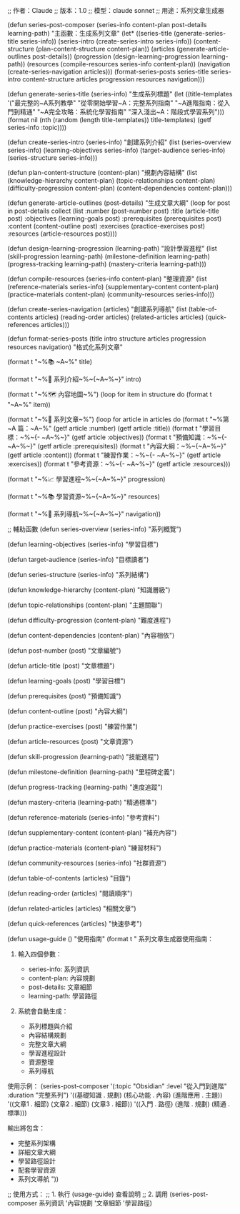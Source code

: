 ;; 作者：Claude
;; 版本：1.0
;; 模型：claude sonnet
;; 用途：系列文章生成器

(defun series-post-composer (series-info content-plan post-details learning-path)
  "主函數：生成系列文章"
  (let* ((series-title (generate-series-title series-info))
         (series-intro (create-series-intro series-info))
         (content-structure (plan-content-structure content-plan))
         (articles (generate-article-outlines post-details))
         (progression (design-learning-progression learning-path))
         (resources (compile-resources series-info content-plan))
         (navigation (create-series-navigation articles)))
    (format-series-posts series-title series-intro content-structure 
                        articles progression resources navigation)))

(defun generate-series-title (series-info)
  "生成系列標題"
  (let ((title-templates
         '("最完整的~A系列教學"
           "從零開始學習~A：完整系列指南"
           "~A進階指南：從入門到精通"
           "~A完全攻略：系統化學習指南"
           "深入淺出~A：階段式學習系列")))
    (format nil
            (nth (random (length title-templates)) title-templates)
            (getf series-info :topic))))

(defun create-series-intro (series-info)
  "創建系列介紹"
  (list
   (series-overview series-info)
   (learning-objectives series-info)
   (target-audience series-info)
   (series-structure series-info)))

(defun plan-content-structure (content-plan)
  "規劃內容結構"
  (list
   (knowledge-hierarchy content-plan)
   (topic-relationships content-plan)
   (difficulty-progression content-plan)
   (content-dependencies content-plan)))

(defun generate-article-outlines (post-details)
  "生成文章大綱"
  (loop for post in post-details
        collect
        (list
         :number (post-number post)
         :title (article-title post)
         :objectives (learning-goals post)
         :prerequisites (prerequisites post)
         :content (content-outline post)
         :exercises (practice-exercises post)
         :resources (article-resources post))))

(defun design-learning-progression (learning-path)
  "設計學習進程"
  (list
   (skill-progression learning-path)
   (milestone-definition learning-path)
   (progress-tracking learning-path)
   (mastery-criteria learning-path)))

(defun compile-resources (series-info content-plan)
  "整理資源"
  (list
   (reference-materials series-info)
   (supplementary-content content-plan)
   (practice-materials content-plan)
   (community-resources series-info)))

(defun create-series-navigation (articles)
  "創建系列導航"
  (list
   (table-of-contents articles)
   (reading-order articles)
   (related-articles articles)
   (quick-references articles)))

(defun format-series-posts 
    (title intro structure articles progression resources navigation)
  "格式化系列文章"
  
  (format t "~%📚 ~A~%" title)
  
  (format t "~%📌 系列介紹~%~{~A~%~}" intro)
  
  (format t "~%🗺️ 內容地圖~%")
  (loop for item in structure do
        (format t "~A~%" item))
  
  (format t "~%📖 系列文章~%")
  (loop for article in articles do
        (format t "~%第 ~A 篇：~A~%" 
                (getf article :number)
                (getf article :title))
        (format t "學習目標：~%~{- ~A~%~}" 
                (getf article :objectives))
        (format t "預備知識：~%~{- ~A~%~}" 
                (getf article :prerequisites))
        (format t "內容大綱：~%~{~A~%~}" 
                (getf article :content))
        (format t "練習作業：~%~{- ~A~%~}" 
                (getf article :exercises))
        (format t "參考資源：~%~{- ~A~%~}" 
                (getf article :resources)))
  
  (format t "~%📈 學習進程~%~{~A~%~}" progression)
  
  (format t "~%📚 學習資源~%~{~A~%~}" resources)
  
  (format t "~%🧭 系列導航~%~{~A~%~}" navigation))

;; 輔助函數
(defun series-overview (series-info)
  "系列概覽")

(defun learning-objectives (series-info)
  "學習目標")

(defun target-audience (series-info)
  "目標讀者")

(defun series-structure (series-info)
  "系列結構")

(defun knowledge-hierarchy (content-plan)
  "知識層級")

(defun topic-relationships (content-plan)
  "主題關聯")

(defun difficulty-progression (content-plan)
  "難度進程")

(defun content-dependencies (content-plan)
  "內容相依")

(defun post-number (post)
  "文章編號")

(defun article-title (post)
  "文章標題")

(defun learning-goals (post)
  "學習目標")

(defun prerequisites (post)
  "預備知識")

(defun content-outline (post)
  "內容大綱")

(defun practice-exercises (post)
  "練習作業")

(defun article-resources (post)
  "文章資源")

(defun skill-progression (learning-path)
  "技能進程")

(defun milestone-definition (learning-path)
  "里程碑定義")

(defun progress-tracking (learning-path)
  "進度追蹤")

(defun mastery-criteria (learning-path)
  "精通標準")

(defun reference-materials (series-info)
  "參考資料")

(defun supplementary-content (content-plan)
  "補充內容")

(defun practice-materials (content-plan)
  "練習材料")

(defun community-resources (series-info)
  "社群資源")

(defun table-of-contents (articles)
  "目錄")

(defun reading-order (articles)
  "閱讀順序")

(defun related-articles (articles)
  "相關文章")

(defun quick-references (articles)
  "快速參考")

(defun usage-guide ()
  "使用指南"
  (format t "
系列文章生成器使用指南：

1. 輸入四個參數：
   - series-info: 系列資訊
   - content-plan: 內容規劃
   - post-details: 文章細節
   - learning-path: 學習路徑

2. 系統會自動生成：
   - 系列標題與介紹
   - 內容結構規劃
   - 完整文章大綱
   - 學習進程設計
   - 資源整理
   - 系列導航

使用示例：
(series-post-composer 
  '(:topic \"Obsidian\"
    :level \"從入門到進階\"
    :duration \"完整系列\")
  '((基礎知識 . 規劃)
    (核心功能 . 內容)
    (進階應用 . 主題))
  '((文章1 . 細節)
    (文章2 . 細節)
    (文章3 . 細節))
  '((入門 . 路徑)
    (進階 . 規劃)
    (精通 . 標準)))

輸出將包含：
- 完整系列架構
- 詳細文章大綱
- 學習路徑設計
- 配套學習資源
- 系列文導航
"))

;; 使用方式：
;; 1. 執行 (usage-guide) 查看說明
;; 2. 調用 (series-post-composer 系列資訊 '內容規劃 '文章細節 '學習路徑)